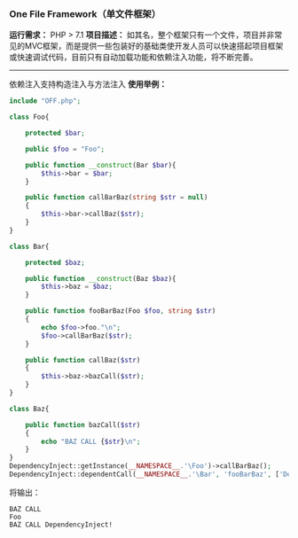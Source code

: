 ### **One File Framework（单文件框架）**

**运行需求：** PHP > 7.1
**项目描述：** 如其名，整个框架只有一个文件，项目并非常见的MVC框架，而是提供一些包装好的基础类使开发人员可以快速搭起项目框架或快速调试代码，目前只有自动加载功能和依赖注入功能，将不断完善。

---
依赖注入支持构造注入与方法注入
**使用举例：**

```php
include "OFF.php";

class Foo{

    protected $bar;

    public $foo = "Foo";

    public function __construct(Bar $bar){
        $this->bar = $bar;
    }

    public function callBarBaz(string $str = null)
    {
        $this->bar->callBaz($str);
    }
}

class Bar{

    protected $baz;

    public function __construct(Baz $baz){
        $this->baz = $baz;
    }

    public function fooBarBaz(Foo $foo, string $str)
    {
        echo $foo->foo."\n";
        $foo->callBarBaz($str);
    }

    public function callBaz($str)
    {
        $this->baz->bazCall($str);
    }
}

class Baz{

    public function bazCall($str)
    {
        echo "BAZ CALL {$str}\n";
    }
}
DependencyInject::getInstance(__NAMESPACE__.'\Foo')->callBarBaz();
DependencyInject::dependentCall(__NAMESPACE__.'\Bar', 'fooBarBaz', ['DependencyInject!']);
```
将输出：

```
BAZ CALL
Foo
BAZ CALL DependencyInject!
```
